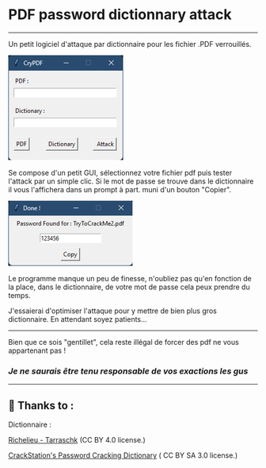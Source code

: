 # PDF password dictionnary attack


____________________________
Un petit logiciel d'attaque par dictionnaire pour les fichier .PDF verrouillés.

![](https://github.com/Miiraak/CryPDF/blob/master/Images/img.png)

Se compose d'un petit GUI, sélectionnez votre fichier pdf puis tester l'attack par un simple clic.
Si le mot de passe se trouve dans le dictionnaire il vous l'affichera dans un prompt à part. muni d'un bouton "Copier".

![](https://github.com/Miiraak/CryPDF/blob/master/Images/imgDone.png)

Le programme manque un peu de finesse, n'oubliez pas qu'en fonction de la place, dans le dictionnaire, de votre mot de passe cela peux prendre du temps.

J'essaierai d'optimiser l'attaque pour y mettre de bien plus gros dictionnaire. En attendant soyez patients...
________________________

Bien que ce sois "gentillet", cela reste illégal de forcer des pdf ne vous appartenant pas !
### _Je ne saurais être tenu responsable de vos exactions les gus_
______________________

## :sparkling_heart: Thanks to :

Dictionnaire :

[Richelieu - Tarraschk](https://github.com/tarraschk/richelieu) (CC BY 4.0 license.)

[CrackStation's Password Cracking Dictionary](https://crackstation.net/crackstation-wordlist-password-cracking-dictionary.htm) ( CC BY SA 3.0 license.)
